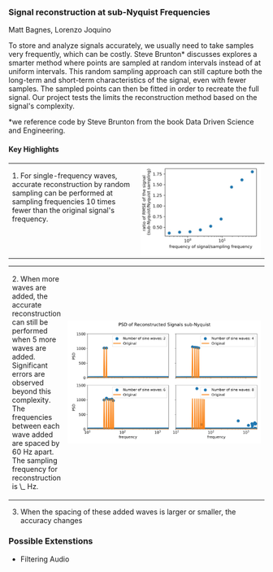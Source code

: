 ### Signal reconstruction at sub-Nyquist Frequencies
Matt Bagnes, Lorenzo Joquino

To store and analyze signals accurately, we usually need to take samples very frequently, which can be costly. Steve Brunton\* discusses explores a smarter method where points are sampled at random intervals instead of at uniform intervals. This random sampling approach can still capture both the long-term and short-term characteristics of the signal, even with fewer samples. The sampled points can then be fitted in order to recreate the full signal. Our project tests the limits the reconstruction method based on the signal's complexity.

\*we reference code by Steve Brunton from the book Data Driven Science and Engineering.

#### Key Highlights 

<table>
  <tr>
    <td style="width:50%; vertical-align: top;">
      <p>
        1. For single-frequency waves, accurate reconstruction by random sampling can be performed at sampling frequencies 10 times fewer than the original signal's frequency.
      </p>
    </td>
    <td style="width:70%; text-align: right;">
      <img src="/readme_images_src_new/singleWaveStats.jpg" alt="drawing" width="600"/>
    </td>
  </tr>
</table>

<table>
  <tr>
    <td style="width:10%; vertical-align: top;">
      <p>
        2. When more waves are added, the accurate reconstruction can still be performed when 5 more waves are added. Significant errors are observed beyond this complexity. The frequencies between each wave added are spaced by 60 Hz apart. The sampling frequency for reconstruction is \_ Hz. 
      </p>
    </td>
    <td style="width:90%; text-align: right;">
     <img src="/readme_images_src_new/increasingNumberOfWavesPSD.jpg" alt="drawing" width="1700"/>
    </td>
  </tr>
</table>


3. When the spacing of these added waves is larger or smaller, the accuracy changes 
 

### Possible Extenstions 
- Filtering Audio 


